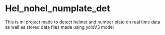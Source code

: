 # Hel_nohel_numplate_det
This is ml project made to detect helmet and number plate on real time data as well as stored data files made using yoloV3 model
